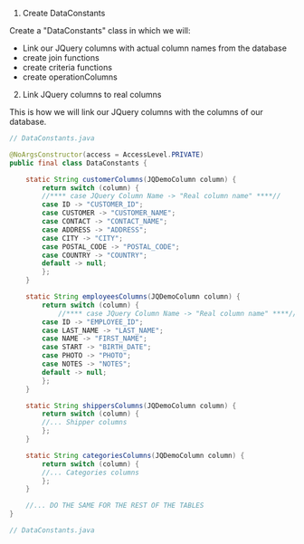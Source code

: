 1. Create DataConstants

Create a "DataConstants" class in which we will:
- Link our JQuery columns with actual column names from the database
- create join functions
- create criteria functions
- create operationColumns

2. Link JQuery columns to real columns

This is how we will link our JQuery columns with the columns of our database.

```java
// DataConstants.java

@NoArgsConstructor(access = AccessLevel.PRIVATE)
public final class DataConstants {

	static String customerColumns(JQDemoColumn column) {
		return switch (column) {
		//**** case JQuery Column Name -> "Real column name" ****//
		case ID -> "CUSTOMER_ID";
		case CUSTOMER -> "CUSTOMER_NAME";
		case CONTACT -> "CONTACT_NAME";
		case ADDRESS -> "ADDRESS";
		case CITY -> "CITY";
		case POSTAL_CODE -> "POSTAL_CODE";
		case COUNTRY -> "COUNTRY";
		default -> null;
		};
	}

	static String employeesColumns(JQDemoColumn column) {
		return switch (column) {
			//**** case JQuery Column Name -> "Real column name" ****//
		case ID -> "EMPLOYEE_ID";
		case LAST_NAME -> "LAST_NAME";
		case NAME -> "FIRST_NAME";
		case START -> "BIRTH_DATE";
		case PHOTO -> "PHOTO";
		case NOTES -> "NOTES";
		default -> null;
		};
	}

	static String shippersColumns(JQDemoColumn column) {
		return switch (column) {
		//... Shipper columns
		};
	}

	static String categoriesColumns(JQDemoColumn column) {
		return switch (column) {
		//... Categories columns
		};
	}

	//... DO THE SAME FOR THE REST OF THE TABLES
}

// DataConstants.java
```
